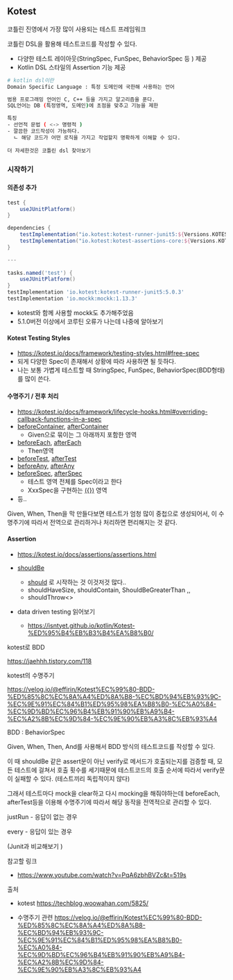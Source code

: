 ## Kotest

코틀린 진영에서 가장 많이 사용되는 테스트 프레임워크

코틀린 DSL을 활용해 테스트코드를 작성할 수 있다.

- 다양한 테스트 레이아웃(StringSpec, FunSpec, BehaviorSpec 등 ) 제공
- Kotlin DSL 스타일의 Assertion 기능 제공



```bash
# kotlin dsl이란
Domain Specific Language : 특정 도메인에 국한해 사용하는 언어

범용 프로그래밍 언어인 C, C++ 등을 가지고 알고리즘을 푼다.
SQL언어는 DB (특정영역, 도메인)에 초점을 맞추고 기능을 제한

특징
- 선언적 문법 ( <-> 명령적 )
- 깔끔한 코드작성이 가능하다.
  ㄴ 해당 코드가 어떤 로직을 가지고 작업할지 명확하게 이해할 수 있다.
  
더 자세한것은 코틀린 dsl 찾아보기
```



### 시작하기

#### 의존성 추가

```groovy
test {
    useJUnitPlatform()
}

dependencies {
    testImplementation("io.kotest:kotest-runner-junit5:${Versions.KOTEST}")
    testImplementation("io.kotest:kotest-assertions-core:${Versions.KOTEST}")
}

---
  
tasks.named('test') {
    useJUnitPlatform()
}
testImplementation 'io.kotest:kotest-runner-junit5:5.0.3'
testImplementation 'io.mockk:mockk:1.13.3' 
```

- kotest와 함께 사용할 mockk도 추가해주었음
- 5.1.0버전 이상에서 코루틴 오류가 나는데 나중에 알아보기 



#### Kotest Testing Styles

- https://kotest.io/docs/framework/testing-styles.html#free-spec
- 되게 다양한 Spec이 존재해서 상황에 따라 사용하면 될 듯하다.
- 나는 보통 가볍게 테스트할 때 StringSpec, FunSpec, BehaviorSpec(BDD형태) 를 많이 쓴다.



#### 수명주기 / 전후 처리

- https://kotest.io/docs/framework/lifecycle-hooks.html#overriding-callback-functions-in-a-spec
- <u>beforeContainer</u>, <u>afterContainer</u>
  - Given으로 묶이는 그 아래까지 포함한 영역
- <u>beforeEach</u>, <u>afterEach</u>
  - Then영역
- <u>beforeTest</u>, <u>afterTest</u>
- <u>beforeAny,</u> <u>afterAny</u> 
- <u>beforeSpec</u>, <u>afterSpec</u>
  - 테스트 영역 전체를 Spec이라고 한다
  - XxxSpec을 구현하는 <u>({})</u> 영역
- 등..



Given, When, Then을 막 만들다보면 테스트가 엄청 많이 중첩으로 생성되어서, 이 수명주기에 따라서 전역으로 관리하거나 처리하면 편리해지는 것 같다. 



#### Assertion

- https://kotest.io/docs/assertions/assertions.html
- <u>shouldBe</u>
  - <u>should</u> 로 시작하는 것 이것저것 많다..
  - shouldHaveSize, shouldContain, ShouldBeGreaterThan ,, 
  - shouldThrow<>

- data driven testing 읽어보기
  - https://isntyet.github.io/kotlin/Kotest-%ED%95%B4%EB%B3%B4%EA%B8%B0/



kotest로 BDD

https://jaehhh.tistory.com/118





kotest의 수명주기 

https://velog.io/@effirin/Kotest%EC%99%80-BDD-%ED%85%8C%EC%8A%A4%ED%8A%B8-%EC%BD%94%EB%93%9C-%EC%9E%91%EC%84%B1%ED%95%98%EA%B8%B0-%EC%A0%84-%EC%9D%BD%EC%96%B4%EB%91%90%EB%A9%B4-%EC%A2%8B%EC%9D%84-%EC%9E%90%EB%A3%8C%EB%93%A4





BDD : BehaviorSpec



Given, When, Then, And를 사용해서 BDD 방식의 테스트코드를 작성할 수 있다.



이 때 shouldBe 같은 assert문이 아닌 verify로 메서드가 호출되는지를 검증할 때, 모든 테스트에 걸쳐서 호출 횟수를 세기때문에 테스트코드의 호출 순서에 따라서 verify문이 실패할 수 있다. (테스트끼리 독립적이지 않다)



그래서 테스트마다 mock을 clear하고 다시 mocking을 해줘야하는데  beforeEach, afterTest등을 이용해 수명주기에 따라서 해당 동작을 전역적으로 관리할 수 있다.





justRun - 응답이 없는 경우

every - 응답이 있는 경우

(Junit과 비교해보기 )







참고할 링크

- https://www.youtube.com/watch?v=PqA6zbhBVZc&t=519s



출처

- kotest https://techblog.woowahan.com/5825/

- 수명주기 관련 https://velog.io/@effirin/Kotest%EC%99%80-BDD-%ED%85%8C%EC%8A%A4%ED%8A%B8-%EC%BD%94%EB%93%9C-%EC%9E%91%EC%84%B1%ED%95%98%EA%B8%B0-%EC%A0%84-%EC%9D%BD%EC%96%B4%EB%91%90%EB%A9%B4-%EC%A2%8B%EC%9D%84-%EC%9E%90%EB%A3%8C%EB%93%A4